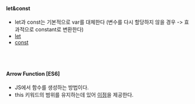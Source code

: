 #### let&const
- let과 const는 기본적으로 var를 대체한다 (변수를 다시 할당하지 않을 경우 -> 효과적으로 constant로 변환한다)  
- [let](https://developer.mozilla.org/en-US/docs/Web/JavaScript/Reference/Statements/let)  
- [const](https://developer.mozilla.org/en-US/docs/Web/JavaScript/Reference/Statements/const)  

<br>
<br>

#### Arrow Function [ES6]
- JS에서 함수를 생성하는 방법이다.
- this 키워드의 범위를 유지하는데 있어 [이점](https://developer.mozilla.org/en-US/docs/Web/JavaScript/Reference/Functions/Arrow_functions#No_binding_of_this)을 제공한다.
